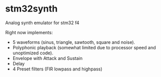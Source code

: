 # stm32synth
Analog synth emulator for stm32 f4

Right now implements: 
- 5 waveforms (sinus, triangle, sawtooth, square and noise).
- Polyphonic playback (somewhat limited due to processor speed and unoptimized code).
- Envelope with Attack and Sustain
- Delay
- 4 Preset filters (FIR lowpass and highpass)
